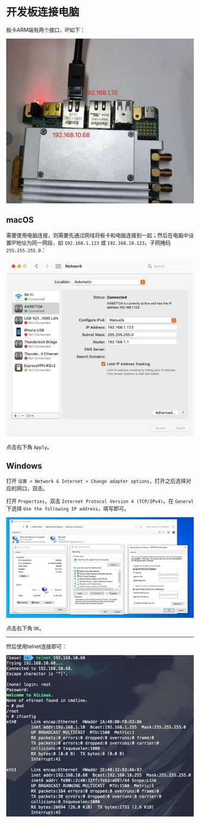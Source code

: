 # 开发板连接电脑

板卡ARM端有两个接口，IP如下：

![](images-221102/nipc-network-interface.jpg)

## macOS

需要使用电脑连接，则需要先通过网线将板卡和电脑连接到一起；然后在电脑中设置IP地址为同一网段，如 `192.168.1.123` 或 `192.168.10.123`，子网掩码 `255.255.255.0`：

![](images-221102/macos-network.jpg)

点击右下角 `Apply`。

## Windows

打开 `设置 > Network & Internet > Change adapter options`，打开之后选择对应的网口，双击。

打开 `Properties`，双击 `Internet Protocol Version 4 (TCP/IPv4)`。在 `General` 下选择 `Use the following IP address`，填写即可。

![](images-221102/windows-network.png)

点击右下角 `OK`。

---

然后使用telnet连接即可：

![](images-221102/new-ifconfig.jpg)
